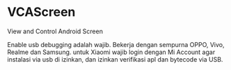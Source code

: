 # VCAScreen

View and Control Android Screen

Enable usb debugging adalah wajib.
Bekerja dengan sempurna OPPO, Vivo, Realme dan Samsung.
untuk Xiaomi wajib login dengan Mi Account agar instalasi via usb di izinkan, dan izinkan verifikasi apl dan bytecode via USB.




